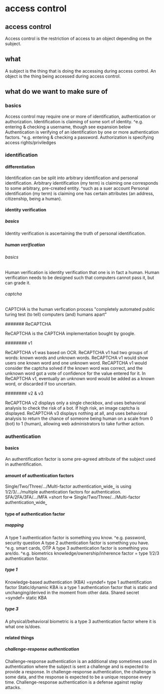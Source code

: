 # access control

## access control

Access control is the restriction of access to an object depending on the subject. 

## what

A subject is the thing that is doing the accessing during access control.
An object is the thing being accessed during access control.

## what do we want to make sure of

### basics

Access control may require one or more of identification, authentication or authorization.
Identification is claiming of some sort of identity.
^e.g. entering & checking a username, though see expansion below
Authentication is verifying of an identification by one or more authentication factors.
^e.g. entering & checking a password.
Authorization is specifying access rights/priviledges

### identification

#### differentiation

Identification can be split into arbitrary identification and personal identification.
Arbitrary identification (my term) is claiming one corresponds to some arbitrary, pre-created entity.
^such as a suer account
Personal identification (my term) is claiming one has certain attributes (an address, citizenship, being a human).

#### identity verification

##### basics

Identity verification is ascertaining the truth of personal identification.

##### human verification

###### basics

Human verification is identity verification that one is in fact a human.
Human verification needs to be designed such that computers cannot pass it, but can grade it.

###### captcha

CAPTCHA is the human verfication process "completely automated public turing test (to tell) computers (and) humans apart"

####### ReCAPTCHA

ReCAPTCHA is the CAPTCHA implementation bought by google.

######## v1 

ReCAPTCHA v1 was based on OCR.
ReCAPTCHA v1 had two groups of words: known words and unknown words.
ReCAPTCHA v1 would show users one known word and one unknown word.
ReCAPTCHA v1 would consider the captcha solved if the known word was correct, and the unknown word got a vote of confidence for the value entered for it.
In ReCAPTCHA v1, eventually an unknown word would be added as a known word, or discarded if too uncertain.

######## v2 & v3

ReCAPTCHA v2 displays only a single checkbox, and uses behavioral analysis to check the risk of a bot. If high risk, an image captcha is displayed.
ReCAPTCHA v3 displays nothing at all, and uses behavioral analysis to return the chance of someone being human on a scale from 0 (bot) to 1 (human), allowing web administrators to take further action.

### authentication

#### basics

An authentification factor is some pre-agreed attribute of the subject used in authentification.

#### amount of authentication factors

Single/Two/Three/.../Multi-factor authentication⎵wide⎵ is using 1/2/3/.../multiple authentication factors for authentication.
SFA/2FA/3FA/.../MFA =short for=> Single/Two/Three/.../Multi-factor authentication⎵wide⎵

#### type of authentication factor

##### mapping

A type 1 authentication factor is something you know.
^e.g. password, security question
A type 2 authentication factor is something you have.
^e.g. smart cards, OTP
A type 3 authentication factor is something you are/do. 
^e.g. biometrics
knowledge/ownership/inherence factor = type 1/2/3 authentication factor.

##### type 1

Knowledge-based authentication (KBA) =syndef= type 1 authentification factor
Static/dynamic KBA is a type 1 authentication factor that is static and unchanging/derived in the moment from other data.
Shared secret =syndef= static KBA

##### type 3

A physical/behavioral biometric is a type 3 authentication factor where it is what one is/does.

#### related things

##### challenge-response authentication

Challenge-response authentication is an additional step sometimes used in authentication where the subject is sent a challenge and is expected to provide a response.
In challenge-response authentication, the challenge is some data, and the response is expected to be a unique response every time.
Challenge-response authentication is a defense against replay attacks.